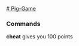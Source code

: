 [# Pig-Game](https://en.wikipedia.org/wiki/Pig_(dice_game))
### Commands

**cheat** gives you 100 points